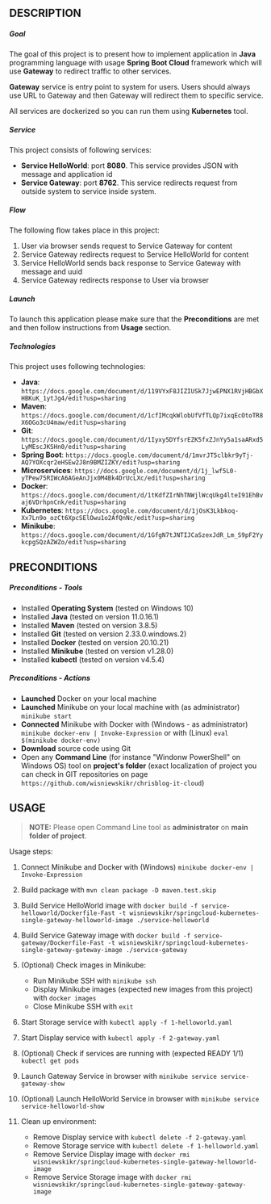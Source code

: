 DESCRIPTION
-----------

##### Goal
The goal of this project is to present how to implement application in **Java** programming language with usage **Spring Boot Cloud** framework which will use **Gateway** to redirect traffic to other services.

**Gateway** service is entry point to system for users. Users should always use URL to Gateway and then Gateway will redirect them to specific service.

All services are dockerized so you can run them using **Kubernetes** tool. 

##### Service
This project consists of following services:
* **Service HelloWorld**: port **8080**. This service provides JSON with message and application id
* **Service Gateway**: port **8762**. This service redirects request from outside system to service inside system.

##### Flow
The following flow takes place in this project:
1. User via browser sends request to Service Gateway for content
1. Service Gateway redirects request to Service HelloWorld for content
1. Service HelloWorld sends back response to Service Gateway with message and uuid
1. Service Gateway redirects response to User via browser 

##### Launch
To launch this application please make sure that the **Preconditions** are met and then follow instructions from **Usage** section.

##### Technologies
This project uses following technologies:
* **Java**: `https://docs.google.com/document/d/119VYxF8JIZIUSk7JjwEPNX1RVjHBGbXHBKuK_1ytJg4/edit?usp=sharing`
* **Maven**: `https://docs.google.com/document/d/1cfIMcqkWlobUfVfTLQp7ixqEcOtoTR8X6OGo3cU4maw/edit?usp=sharing`
* **Git**: `https://docs.google.com/document/d/1Iyxy5DYfsrEZK5fxZJnYy5a1saARxd5LyMEscJKSHn0/edit?usp=sharing`
* **Spring Boot**: `https://docs.google.com/document/d/1mvrJT5clbkr9yTj-AQ7YOXcqr2eHSEw2J8n9BMZIZKY/edit?usp=sharing`
* **Microservices**: `https://docs.google.com/document/d/1j_lwf5L0-yTPew75RIWcA6AGeAnJjx0M4Bk4DrUcLXc/edit?usp=sharing`
* **Docker**: `https://docs.google.com/document/d/1tKdfZIrNhTNWjlWcqUkg4lteI91EhBvaj6VDrhpnCnk/edit?usp=sharing`
* **Kubernetes**: `https://docs.google.com/document/d/1jOsK3Lkbkoq-Xx7Ln9o_ozCt6XpcSElOwu1o2AfQnNc/edit?usp=sharing`
* **Minikube**: `https://docs.google.com/document/d/1GfgN7tJNTIJCaSzexJdR_Lm_S9pF2YykcpgSQzAZWZo/edit?usp=sharing`


PRECONDITIONS
-------------

##### Preconditions - Tools
* Installed **Operating System** (tested on Windows 10)
* Installed **Java** (tested on version 11.0.16.1)
* Installed **Maven** (tested on version 3.8.5)
* Installed **Git** (tested on version 2.33.0.windows.2)
* Installed **Docker** (tested on version 20.10.21)
* Installed **Minikube** (tested on version v1.28.0)
* Installed **kubectl** (tested on version v4.5.4)

##### Preconditions - Actions
* **Launched** Docker on your local machine
* **Launched** Minikube on your local machine with (as administrator) `minikube start`
* **Connected** Minikube with Docker with (Windows - as administrator) `minikube docker-env | Invoke-Expression` or with (Linux) `eval $(minikube docker-env)` 
* **Download** source code using Git 
* Open any **Command Line** (for instance "Windonw PowerShell" on Windows OS) tool on **project's folder** (exact localization of project you can check in GIT repositories on page `https://github.com/wisniewskikr/chrisblog-it-cloud`)


USAGE
-----

> **NOTE:**  Please open Command Line tool as **administrator** on **main folder of project**.

Usage steps:
1. Connect Minikube and Docker with (Windows) `minikube docker-env | Invoke-Expression`
1. Build package with `mvn clean package -D maven.test.skip`
1. Build Service HelloWorld image with `docker build -f service-helloworld/Dockerfile-Fast -t wisniewskikr/springcloud-kubernetes-single-gateway-helloworld-image ./service-helloworld`
1. Build Service Gateway image with `docker build -f service-gateway/Dockerfile-Fast -t wisniewskikr/springcloud-kubernetes-single-gateway-gateway-image ./service-gateway`
1. (Optional) Check images in Minikube:

     * Run Minikube SSH with `minikube ssh`
     * Display Minikube images (expected new images from this project) with `docker images`
     * Close Minikube SSH with `exit`
	 
1. Start Storage service with `kubectl apply -f 1-helloworld.yaml`
1. Start Display service with `kubectl apply -f 2-gateway.yaml`
1. (Optional) Check if services are running with (expected READY 1/1) `kubectl get pods` 
1. Launch Gateway Service in browser with `minikube service service-gateway-show`
1. (Optional) Launch HelloWorld Service in browser with `minikube service service-helloworld-show`
1. Clean up environment:

    * Remove Display service with `kubectl delete -f 2-gateway.yaml`
    * Remove Storage service with `kubectl delete -f 1-helloworld.yaml`
    * Remove Service Display image with `docker rmi wisniewskikr/springcloud-kubernetes-single-gateway-helloworld-image`
    * Remove Service Storage image with `docker rmi wisniewskikr/springcloud-kubernetes-single-gateway-gateway-image`